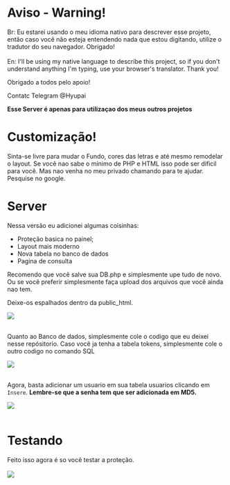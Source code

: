 # Aviso - Warning!
Br: Eu estarei usando o meu idioma nativo para descrever esse projeto, então caso você não esteja entendendo nada que estou digitando, utilize o tradutor do seu navegador. Obrigado!<br></br>
En: I'll be using my native language to describe this project, so if you don't understand anything I'm typing, use your browser's translator.  Thank you!

Obrigado a todos pelo apoio!

Contatc Telegram @Hyupai

**Esse Server é apenas para utilizaçao dos meus outros projetos**

# Customização!

Sinta-se livre para mudar o Fundo, cores das letras e até mesmo remodelar o layout.
Se você nao sabe o mínimo de PHP e HTML isso pode ser dificil para você. Mas nao venha no meu privado chamando para te ajudar.
Pesquise no google.

# Server

Nessa versão eu adicionei algumas coisinhas:

- Proteção basica no painel;
- Layout mais moderno
- Nova tabela no banco de dados
- Pagina de consulta

Recomendo que você salve sua DB.php e simplesmente upe tudo de novo. Ou se você preferir simplesmente faça upload dos arquivos que você ainda nao tem.

Deixe-os espalhados dentro da public_html.

![](https://i.imgur.com/5q2IDZX.png)<br></br>

Quanto ao Banco de dados, simplesmente cole o codigo que eu deixei nesse repósitorio. Caso você ja tenha a tabela tokens, simplesmente cole o outro codigo no comando SQL

![](https://i.imgur.com/5q2IDZX.png)<br></br>

Agora, basta adicionar um usuario em sua tabela usuarios clicando em `Insere`. 
**Lembre-se que a senha tem que ser adicionada em MD5.**

![](https://i.imgur.com/5q2IDZX.png)<br></br>

# Testando

Feito isso agora é so você testar a proteção.<br></br>
![](https://i.imgur.com/5q2IDZX.png)<br></br>


